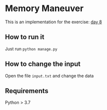 # Memory Maneuver
This is an implementation for the exercise: [day 8](https://adventofcode.com/2018/day/8)

## How to run it
Just run `python manage.py`

## How to change the input
Open the file `input.txt` and change the data

## Requirements
Python > 3.7